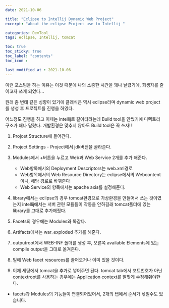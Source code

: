 ```yaml
---
date: 2021-10-06

title: "Eclipse to Intellij Dynamic Web Project"
excerpt: "about the eclipse Project use to Intellij "

categories: DevTool
tags: eclipse, Intellij, tomcat

toc: true  
toc_sticky: true
toc_label: "contents"
toc_icon : 

last_modified_at : 2021-10-06
---
```


이런 포스팅을 하는 이유는 이것 때문에 나의 소중한 시간을 꽤나 날렸기에, 희생자를 줄이고자 쓰게 되었다...

원래 좀 변태 같은 성향이 있기에 클래식은 역시 eclipse라며 dynamic web project를 생성 후 프로젝트를 진행을 하였다.

어느정도 진행을 하고 이제는 intellij로 갈아타려는데 Build tool을 안썼기에 디렉토리 구조가 꽤나 달랐다. 개발환경은 맞추지 않아도 Build tool은 꼭 쓰자!!

1. Projcet Structure에 들어간다.  

2. Project Settings - Project에서 jdk버전을 골라준다.  

3. Modules에서 +버튼을 누르고 Web과 Web Service 2개를 추가 해준다.  
    - Web항목에서의 Deployment Descriptors는 web.xml경로
    - Web항목에서의 Web Resource Directory는 eclipse에서의 Webcontent이니, 해당 경로로 바꿔준다
    - Web Service의 항목에서는 apache axis를 설정해준다.
  
4. library에서는 eclipse의 경우 tomcat환경으로 가상환경을 만들어서 쓰는 것이였는지 intellij에서는 
서버 관련 모듈들이 작동을 안하길래 tomcat폴더에 있는 library를 그대로 추가해줬다.  

5. Facets의 경우에는 Modules와 똑같다.  

6. Artifacts에서는 war_exploded 추가를 해준다.  

7. outputroot에서 WEB-INF 폴더를 생성 후, 오른쪽 available Elements에 있는 compile output을 그대로 옮겨준다.  

8. 밑에 Web facet resources를 끌어오거나 이미 있을 것이다.  

9. 이제 세팅에서 tomcat을 추가로 넣어주면 된다. tomcat tab에서 포트번호가 아닌 contextroot를 사용하는 경우에는 Application context를 알맞게 수정해줘야한다.  

* facets과 Modules의 기능들이 연결되어있어서, 2개의 탭에서 순서가 섞일수도 있습니다.